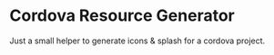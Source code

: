# Cordova Resource Generator
Just a small helper to generate icons &amp; splash for a cordova project.
